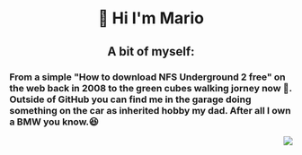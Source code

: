 <h1 align="center">👋 Hi I'm Mario</h1>
<div display="flex" flex="row" aling="center">
<div width="50%" align="left">
  <h2 align="center">A bit of myself:</h2>
  <h3 align="left">From a simple "How to download NFS Underground 2 free" on the web back in 2008 to the green cubes walking jorney now 🏃. Outside of GitHub you can    find me in the garage doing something on the car as inherited hobby my dad. After all I own a BMW you know.😆</h3>
</div>  
<div width="50%" align="right">
  <img src="https://media.giphy.com/media/5Su8umfuyg3PQMiJ9l/giphy.gif"/>
</div>
</div>
